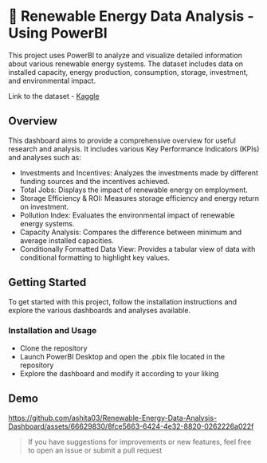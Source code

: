 # 🔋 Renewable Energy Data Analysis - Using PowerBI
This project uses PowerBI to analyze and visualize detailed information about various renewable energy systems. The dataset includes data on installed capacity, energy production, consumption, storage, investment, and environmental impact.

Link to the dataset - [Kaggle](https://www.kaggle.com/datasets/girumwondemagegn/dataset-for-renewable-energy-systems)

## Overview
This dashboard aims to provide a comprehensive overview for useful research and analysis. It includes various Key Performance Indicators (KPIs) and analyses such as:

* Investments and Incentives: Analyzes the investments made by different funding sources and the incentives achieved.
* Total Jobs: Displays the impact of renewable energy on employment.
* Storage Efficiency & ROI: Measures storage efficiency and energy return on investment.
* Pollution Index: Evaluates the environmental impact of renewable energy systems.
* Capacity Analysis: Compares the difference between minimum and average installed capacities.
* Conditionally Formatted Data View: Provides a tabular view of data with conditional formatting to highlight key values.

## Getting Started
To get started with this project, follow the installation instructions and explore the various dashboards and analyses available.

### Installation and Usage
* Clone the repository
* Launch PowerBI Desktop and open the .pbix file located in the repository
* Explore the dashboard and modify it according to your liking

## Demo
https://github.com/ashita03/Renewable-Energy-Data-Analysis-Dashboard/assets/66629830/8fce5663-6424-4e32-8820-0262226a022f


> If you have suggestions for improvements or new features, feel free to open an issue or submit a pull request


